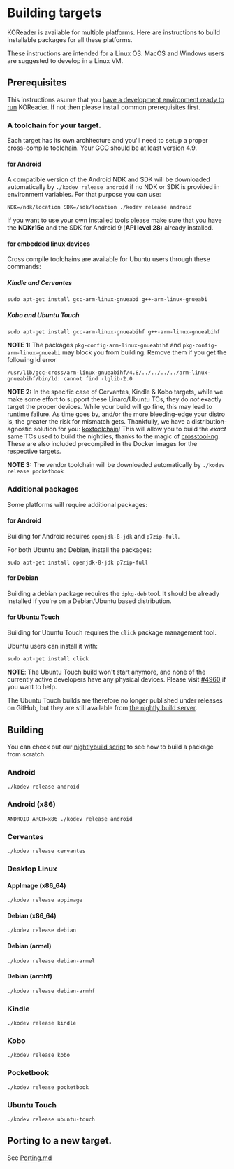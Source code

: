 # Building targets

KOReader is available for multiple platforms. Here are instructions to build installable packages for all these platforms.

These instructions are intended for a Linux OS. MacOS and Windows users are suggested to develop in a Linux VM.


## Prerequisites

This instructions asume that you [have a development environment ready to run](Building.md) KOReader. If not then please install common prerequisites first.

### A toolchain for your target.

Each target has its own architecture and you'll need to setup a proper cross-compile toolchain. Your GCC should be at least version 4.9.

#### for Android

A compatible version of the Android NDK and SDK will be downloaded automatically by `./kodev release android` if no NDK or SDK is provided in environment variables. For that purpose you can use:

```
NDK=/ndk/location SDK=/sdk/location ./kodev release android
```

If you want to use your own installed tools please make sure that you have the **NDKr15c** and the SDK for Android 9 (**API level 28**) already installed.

#### for embedded linux devices

Cross compile toolchains are available for Ubuntu users through these commands:

##### Kindle and Cervantes

```
sudo apt-get install gcc-arm-linux-gnueabi g++-arm-linux-gnueabi
```

##### Kobo and Ubuntu Touch

```
sudo apt-get install gcc-arm-linux-gnueabihf g++-arm-linux-gnueabihf
```

**NOTE 1:** The packages `pkg-config-arm-linux-gnueabihf` and `pkg-config-arm-linux-gnueabi` may
block you from building. Remove them if you get the following ld error

```
/usr/lib/gcc-cross/arm-linux-gnueabihf/4.8/../../../../arm-linux-gnueabihf/bin/ld: cannot find -lglib-2.0
```

**NOTE 2:** In the specific case of Cervantes, Kindle & Kobo targets, while we make some effort to support these Linaro/Ubuntu TCs,
they do *not* exactly target the proper devices. While your build will go fine, this may lead to runtime failure.
As time goes by, and/or the more bleeding-edge your distro is, the greater the risk for mismatch gets.
Thankfully, we have a distribution-agnostic solution for you: [koxtoolchain](https://github.com/koreader/koxtoolchain)!
This will allow you to build the *exact* same TCs used to build the nightlies, thanks to the magic of [crosstool-ng](https://github.com/crosstool-ng/crosstool-ng). These are also included precompiled in the Docker images for the respective targets.

**NOTE 3:** The vendor toolchain will be downloaded automatically by `./kodev release pocketbook`

### Additional packages

Some platforms will require additional packages:

#### for Android

Building for Android requires `openjdk-8-jdk` and `p7zip-full`.


For both Ubuntu and Debian, install the packages:

```
sudo apt-get install openjdk-8-jdk p7zip-full
```

#### for Debian

Building a debian package requires the `dpkg-deb` tool. It should be already installed if you're on a Debian/Ubuntu based distribution.

#### for Ubuntu Touch

Building for Ubuntu Touch requires the `click` package management tool.

Ubuntu users can install it with:

```
sudo apt-get install click
```

**NOTE**: The Ubuntu Touch build won't start anymore, and none of the currently active developers have any physical devices. Please visit [#4960](
https://github.com/koreader/koreader/issues/4960) if you want to help.

The Ubuntu Touch builds are therefore no longer published under releases on GitHub, but they are still available from [the nightly build server](http://build.koreader.rocks/download/nightly/).

## Building 

You can check out our [nightlybuild script][nb-script] to see how to build a
package from scratch.

### Android

```
./kodev release android
```

### Android (x86)

```
ANDROID_ARCH=x86 ./kodev release android
```

### Cervantes

```
./kodev release cervantes
```

### Desktop Linux

#### AppImage (x86_64)

```
./kodev release appimage
```

#### Debian (x86_64)

```
./kodev release debian
```

#### Debian (armel)

```
./kodev release debian-armel
```

#### Debian (armhf)

```
./kodev release debian-armhf
```

### Kindle

```
./kodev release kindle
```

### Kobo

```
./kodev release kobo
```

### Pocketbook

```
./kodev release pocketbook
```

### Ubuntu Touch

```
./kodev release ubuntu-touch
```


## Porting to a new target.

See [Porting.md](Porting.md)


[nb-script]:https://gitlab.com/koreader/nightly-builds/blob/master/build_release.sh
